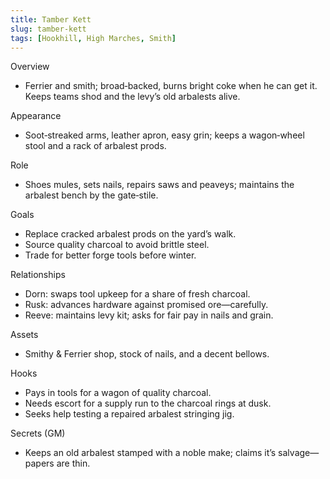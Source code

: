 ```yaml
---
title: Tamber Kett
slug: tamber-kett
tags: [Hookhill, High Marches, Smith]
---
```


Overview
- Ferrier and smith; broad‑backed, burns bright coke when he can get it. Keeps teams shod and the levy’s old arbalests alive.

Appearance
- Soot‑streaked arms, leather apron, easy grin; keeps a wagon‑wheel stool and a rack of arbalest prods.

Role
- Shoes mules, sets nails, repairs saws and peaveys; maintains the arbalest bench by the gate‑stile.

Goals
- Replace cracked arbalest prods on the yard’s walk.
- Source quality charcoal to avoid brittle steel.
- Trade for better forge tools before winter.

Relationships
- Dorn: swaps tool upkeep for a share of fresh charcoal.
- Rusk: advances hardware against promised ore—carefully.
- Reeve: maintains levy kit; asks for fair pay in nails and grain.

Assets
- Smithy & Ferrier shop, stock of nails, and a decent bellows.

Hooks
- Pays in tools for a wagon of quality charcoal.
- Needs escort for a supply run to the charcoal rings at dusk.
- Seeks help testing a repaired arbalest stringing jig.

Secrets (GM)
- Keeps an old arbalest stamped with a noble make; claims it’s salvage—papers are thin.

